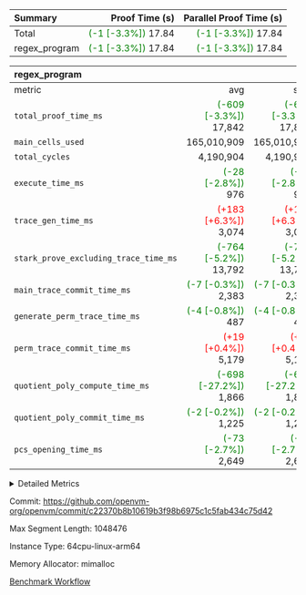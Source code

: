 | Summary | Proof Time (s) | Parallel Proof Time (s) |
|:---|---:|---:|
| Total | <span style='color: green'>(-1 [-3.3%])</span> 17.84 | <span style='color: green'>(-1 [-3.3%])</span> 17.84 |
| regex_program | <span style='color: green'>(-1 [-3.3%])</span> 17.84 | <span style='color: green'>(-1 [-3.3%])</span> 17.84 |


| regex_program |||||
|:---|---:|---:|---:|---:|
|metric|avg|sum|max|min|
| `total_proof_time_ms ` | <span style='color: green'>(-609 [-3.3%])</span> 17,842 | <span style='color: green'>(-609 [-3.3%])</span> 17,842 | <span style='color: green'>(-609 [-3.3%])</span> 17,842 | <span style='color: green'>(-609 [-3.3%])</span> 17,842 |
| `main_cells_used     ` |  165,010,909 |  165,010,909 |  165,010,909 |  165,010,909 |
| `total_cycles        ` |  4,190,904 |  4,190,904 |  4,190,904 |  4,190,904 |
| `execute_time_ms     ` | <span style='color: green'>(-28 [-2.8%])</span> 976 | <span style='color: green'>(-28 [-2.8%])</span> 976 | <span style='color: green'>(-28 [-2.8%])</span> 976 | <span style='color: green'>(-28 [-2.8%])</span> 976 |
| `trace_gen_time_ms   ` | <span style='color: red'>(+183 [+6.3%])</span> 3,074 | <span style='color: red'>(+183 [+6.3%])</span> 3,074 | <span style='color: red'>(+183 [+6.3%])</span> 3,074 | <span style='color: red'>(+183 [+6.3%])</span> 3,074 |
| `stark_prove_excluding_trace_time_ms` | <span style='color: green'>(-764 [-5.2%])</span> 13,792 | <span style='color: green'>(-764 [-5.2%])</span> 13,792 | <span style='color: green'>(-764 [-5.2%])</span> 13,792 | <span style='color: green'>(-764 [-5.2%])</span> 13,792 |
| `main_trace_commit_time_ms` | <span style='color: green'>(-7 [-0.3%])</span> 2,383 | <span style='color: green'>(-7 [-0.3%])</span> 2,383 | <span style='color: green'>(-7 [-0.3%])</span> 2,383 | <span style='color: green'>(-7 [-0.3%])</span> 2,383 |
| `generate_perm_trace_time_ms` | <span style='color: green'>(-4 [-0.8%])</span> 487 | <span style='color: green'>(-4 [-0.8%])</span> 487 | <span style='color: green'>(-4 [-0.8%])</span> 487 | <span style='color: green'>(-4 [-0.8%])</span> 487 |
| `perm_trace_commit_time_ms` | <span style='color: red'>(+19 [+0.4%])</span> 5,179 | <span style='color: red'>(+19 [+0.4%])</span> 5,179 | <span style='color: red'>(+19 [+0.4%])</span> 5,179 | <span style='color: red'>(+19 [+0.4%])</span> 5,179 |
| `quotient_poly_compute_time_ms` | <span style='color: green'>(-698 [-27.2%])</span> 1,866 | <span style='color: green'>(-698 [-27.2%])</span> 1,866 | <span style='color: green'>(-698 [-27.2%])</span> 1,866 | <span style='color: green'>(-698 [-27.2%])</span> 1,866 |
| `quotient_poly_commit_time_ms` | <span style='color: green'>(-2 [-0.2%])</span> 1,225 | <span style='color: green'>(-2 [-0.2%])</span> 1,225 | <span style='color: green'>(-2 [-0.2%])</span> 1,225 | <span style='color: green'>(-2 [-0.2%])</span> 1,225 |
| `pcs_opening_time_ms ` | <span style='color: green'>(-73 [-2.7%])</span> 2,649 | <span style='color: green'>(-73 [-2.7%])</span> 2,649 | <span style='color: green'>(-73 [-2.7%])</span> 2,649 | <span style='color: green'>(-73 [-2.7%])</span> 2,649 |



<details>
<summary>Detailed Metrics</summary>

| group | num_segments | keygen_time_ms | commit_exe_time_ms |
| --- | --- | --- | --- |
| regex_program | 1 | 640 | 42 | 

| group | air_name | quotient_deg | interactions | constraints |
| --- | --- | --- | --- | --- |
| regex_program | AccessAdapterAir<16> | 2 | 5 | 14 | 
| regex_program | AccessAdapterAir<2> | 2 | 5 | 14 | 
| regex_program | AccessAdapterAir<32> | 2 | 5 | 14 | 
| regex_program | AccessAdapterAir<4> | 2 | 5 | 14 | 
| regex_program | AccessAdapterAir<64> | 2 | 5 | 14 | 
| regex_program | AccessAdapterAir<8> | 2 | 5 | 14 | 
| regex_program | BitwiseOperationLookupAir<8> | 2 | 2 | 4 | 
| regex_program | KeccakVmAir | 2 | 321 | 4,571 | 
| regex_program | MemoryMerkleAir<8> | 2 | 4 | 40 | 
| regex_program | PersistentBoundaryAir<8> | 2 | 3 | 6 | 
| regex_program | PhantomAir | 2 | 3 | 5 | 
| regex_program | Poseidon2PeripheryAir<BabyBearParameters>, 1> | 2 | 1 | 286 | 
| regex_program | ProgramAir | 1 | 1 | 4 | 
| regex_program | RangeTupleCheckerAir<2> | 1 | 1 | 4 | 
| regex_program | VariableRangeCheckerAir | 1 | 1 | 4 | 
| regex_program | VmAirWrapper<Rv32BaseAluAdapterAir, BaseAluCoreAir<4, 8> | 2 | 19 | 43 | 
| regex_program | VmAirWrapper<Rv32BaseAluAdapterAir, LessThanCoreAir<4, 8> | 2 | 17 | 39 | 
| regex_program | VmAirWrapper<Rv32BaseAluAdapterAir, ShiftCoreAir<4, 8> | 2 | 23 | 90 | 
| regex_program | VmAirWrapper<Rv32BranchAdapterAir, BranchEqualCoreAir<4> | 2 | 11 | 25 | 
| regex_program | VmAirWrapper<Rv32BranchAdapterAir, BranchLessThanCoreAir<4, 8> | 2 | 13 | 41 | 
| regex_program | VmAirWrapper<Rv32CondRdWriteAdapterAir, Rv32JalLuiCoreAir> | 2 | 10 | 22 | 
| regex_program | VmAirWrapper<Rv32HintStoreAdapterAir, Rv32HintStoreCoreAir> | 2 | 15 | 17 | 
| regex_program | VmAirWrapper<Rv32JalrAdapterAir, Rv32JalrCoreAir> | 2 | 16 | 20 | 
| regex_program | VmAirWrapper<Rv32LoadStoreAdapterAir, LoadSignExtendCoreAir<4, 8> | 2 | 18 | 33 | 
| regex_program | VmAirWrapper<Rv32LoadStoreAdapterAir, LoadStoreCoreAir<4> | 2 | 17 | 38 | 
| regex_program | VmAirWrapper<Rv32MultAdapterAir, DivRemCoreAir<4, 8> | 2 | 25 | 88 | 
| regex_program | VmAirWrapper<Rv32MultAdapterAir, MulHCoreAir<4, 8> | 2 | 24 | 38 | 
| regex_program | VmAirWrapper<Rv32MultAdapterAir, MultiplicationCoreAir<4, 8> | 2 | 19 | 26 | 
| regex_program | VmAirWrapper<Rv32RdWriteAdapterAir, Rv32AuipcCoreAir> | 2 | 11 | 15 | 
| regex_program | VmConnectorAir | 2 | 3 | 9 | 

| group | air_name | segment | rows | prep_cols | perm_cols | main_cols | cells |
| --- | --- | --- | --- | --- | --- | --- | --- |
| regex_program | AccessAdapterAir<2> | 0 | 64 |  | 24 | 11 | 2,240 | 
| regex_program | AccessAdapterAir<4> | 0 | 32 |  | 24 | 13 | 1,184 | 
| regex_program | AccessAdapterAir<8> | 0 | 131,072 |  | 24 | 17 | 5,373,952 | 
| regex_program | BitwiseOperationLookupAir<8> | 0 | 65,536 | 3 | 8 | 2 | 655,360 | 
| regex_program | KeccakVmAir | 0 | 32 |  | 1,288 | 3,164 | 142,464 | 
| regex_program | MemoryMerkleAir<8> | 0 | 131,072 |  | 20 | 32 | 6,815,744 | 
| regex_program | PersistentBoundaryAir<8> | 0 | 131,072 |  | 12 | 20 | 4,194,304 | 
| regex_program | PhantomAir | 0 | 512 |  | 12 | 6 | 9,216 | 
| regex_program | Poseidon2PeripheryAir<BabyBearParameters>, 1> | 0 | 16,384 |  | 8 | 300 | 5,046,272 | 
| regex_program | ProgramAir | 0 | 131,072 |  | 8 | 10 | 2,359,296 | 
| regex_program | RangeTupleCheckerAir<2> | 0 | 524,288 | 2 | 8 | 1 | 4,718,592 | 
| regex_program | VariableRangeCheckerAir | 0 | 262,144 | 2 | 8 | 1 | 2,359,296 | 
| regex_program | VmAirWrapper<Rv32BaseAluAdapterAir, BaseAluCoreAir<4, 8> | 0 | 2,097,152 |  | 80 | 36 | 243,269,632 | 
| regex_program | VmAirWrapper<Rv32BaseAluAdapterAir, LessThanCoreAir<4, 8> | 0 | 65,536 |  | 40 | 37 | 5,046,272 | 
| regex_program | VmAirWrapper<Rv32BaseAluAdapterAir, ShiftCoreAir<4, 8> | 0 | 262,144 |  | 52 | 53 | 27,525,120 | 
| regex_program | VmAirWrapper<Rv32BranchAdapterAir, BranchEqualCoreAir<4> | 0 | 524,288 |  | 48 | 26 | 38,797,312 | 
| regex_program | VmAirWrapper<Rv32BranchAdapterAir, BranchLessThanCoreAir<4, 8> | 0 | 262,144 |  | 56 | 32 | 23,068,672 | 
| regex_program | VmAirWrapper<Rv32CondRdWriteAdapterAir, Rv32JalLuiCoreAir> | 0 | 131,072 |  | 44 | 18 | 8,126,464 | 
| regex_program | VmAirWrapper<Rv32HintStoreAdapterAir, Rv32HintStoreCoreAir> | 0 | 16,384 |  | 36 | 26 | 1,015,808 | 
| regex_program | VmAirWrapper<Rv32JalrAdapterAir, Rv32JalrCoreAir> | 0 | 131,072 |  | 36 | 28 | 8,388,608 | 
| regex_program | VmAirWrapper<Rv32LoadStoreAdapterAir, LoadSignExtendCoreAir<4, 8> | 0 | 1,024 |  | 76 | 35 | 113,664 | 
| regex_program | VmAirWrapper<Rv32LoadStoreAdapterAir, LoadStoreCoreAir<4> | 0 | 2,097,152 |  | 72 | 40 | 234,881,024 | 
| regex_program | VmAirWrapper<Rv32MultAdapterAir, DivRemCoreAir<4, 8> | 0 | 128 |  | 104 | 57 | 20,608 | 
| regex_program | VmAirWrapper<Rv32MultAdapterAir, MulHCoreAir<4, 8> | 0 | 256 |  | 100 | 39 | 35,584 | 
| regex_program | VmAirWrapper<Rv32MultAdapterAir, MultiplicationCoreAir<4, 8> | 0 | 65,536 |  | 80 | 31 | 7,274,496 | 
| regex_program | VmAirWrapper<Rv32RdWriteAdapterAir, Rv32AuipcCoreAir> | 0 | 65,536 |  | 28 | 21 | 3,211,264 | 
| regex_program | VmConnectorAir | 0 | 2 | 1 | 12 | 4 | 32 | 

| group | segment | trace_gen_time_ms | total_proof_time_ms | total_cycles | total_cells | stark_prove_excluding_trace_time_ms | quotient_poly_compute_time_ms | quotient_poly_commit_time_ms | perm_trace_commit_time_ms | pcs_opening_time_ms | main_trace_commit_time_ms | main_cells_used | generate_perm_trace_time_ms | execute_time_ms |
| --- | --- | --- | --- | --- | --- | --- | --- | --- | --- | --- | --- | --- | --- | --- |
| regex_program | 0 | 3,074 | 17,842 | 4,190,904 | 632,452,480 | 13,792 | 1,866 | 1,225 | 5,179 | 2,649 | 2,383 | 165,010,909 | 487 | 976 | 

</details>


Commit: https://github.com/openvm-org/openvm/commit/c22370b8b10619b3f98b6975c1c5fab434c75d42

Max Segment Length: 1048476

Instance Type: 64cpu-linux-arm64

Memory Allocator: mimalloc

[Benchmark Workflow](https://github.com/openvm-org/openvm/actions/runs/12934846398)
